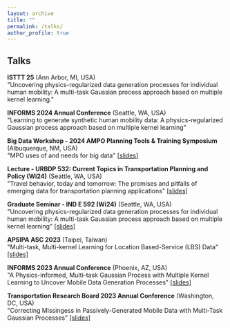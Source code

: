 ```yaml
---
layout: archive
title: ""
permalink: /talks/
author_profile: true
---
```


## Talks
**ISTTT 25** (Ann Arbor, MI, USA)       
"Uncovering physics-regularized data generation processes for individual human mobility: A multi-task Gaussian process approach based on multiple kernel learning." 

**INFORMS 2024 Annual Conference** (Seattle, WA, USA)          
"Learning to generate synthetic human mobility data: A physics-regularized Gaussian process approach based on multiple kernel learning"

**Big Data Workshop - 2024 AMPO Planning Tools & Training Symposium** (Albuquerque, NM, USA)                      
"MPO uses of and needs for big data" [[slides]](https://ekinugurel.github.io/files/AMPO_Workshop_mentimeter_slides_with_results.pdf)

**Lecture - URBDP 532: Current Topics in Transportation Planning and Policy (Wi24)** (Seattle, WA, USA)                   
"Travel behavior, today and tomorrow: The promises and pitfalls of emerging data for transportation planning applications" [[slides]](https://ekinugurel.github.io/files/URBDP_532_Presentation__Feb_14__2024_NO_NOTES.pdf)

**Graduate Seminar - IND E 592 (Wi24)** (Seattle, WA, USA)                 
"Uncovering physics-regularized data generation processes for individual human mobility: A multi-task Gaussian process approach based on multiple kernel learning" [[slides]](https://ekinugurel.github.io/files/Research_Presentation__Feb_13th__2024_.pdf)

**APSIPA ASC 2023** (Taipei, Taiwan)              
"Multi-task, Multi-kernel Learning for Location Based-Service (LBS) Data" [[slides]](https://ekinugurel.github.io/files/APSIPA_presentation.pdf)

**INFORMS 2023 Annual Conference** (Phoenix, AZ, USA)         
"A Physics-informed, Multi-task Gaussian Process with Multiple Kernel Learning to Uncover Mobile Data Generation Processes" [[slides]](https://ekinugurel.github.io/files/INFORMS_2023_clean.pdf)

**Transportation Research Board 2023 Annual Conference** (Washington, DC, USA)   
"Correcting Missingess in Passively-Generated Mobile Data with Multi-Task Gaussian Processes" [[slides]](https://ekinugurel.github.io/files/2023_TRB_clean.pdf)

